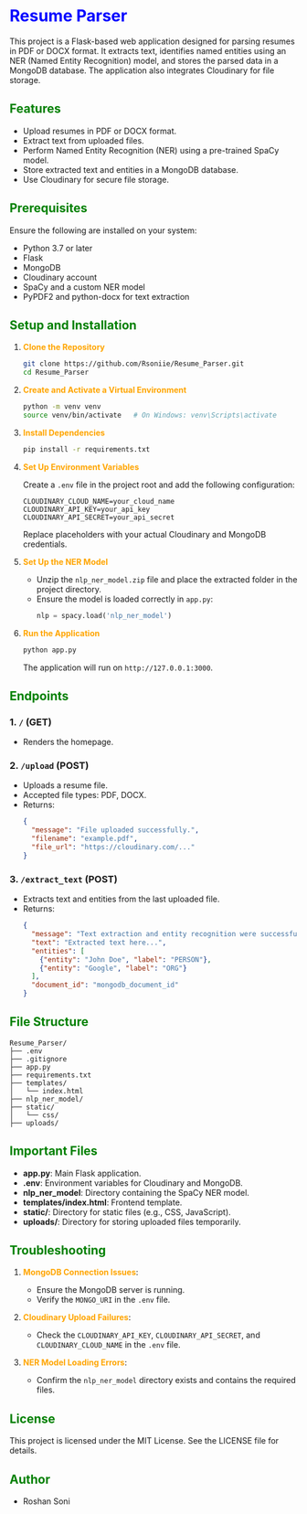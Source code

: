 # <span style="color:blue;">Resume Parser</span>

This project is a Flask-based web application designed for parsing resumes in PDF or DOCX format. It extracts text, identifies named entities using an NER (Named Entity Recognition) model, and stores the parsed data in a MongoDB database. The application also integrates Cloudinary for file storage.

## <span style="color:green;">Features</span>

- Upload resumes in PDF or DOCX format.
- Extract text from uploaded files.
- Perform Named Entity Recognition (NER) using a pre-trained SpaCy model.
- Store extracted text and entities in a MongoDB database.
- Use Cloudinary for secure file storage.

## <span style="color:green;">Prerequisites</span>

Ensure the following are installed on your system:

- Python 3.7 or later
- Flask
- MongoDB
- Cloudinary account
- SpaCy and a custom NER model
- PyPDF2 and python-docx for text extraction

## <span style="color:green;">Setup and Installation</span>

1. **<span style="color:orange;">Clone the Repository</span>**

   ```bash
   git clone https://github.com/Rsoniie/Resume_Parser.git
   cd Resume_Parser
   ```

2. **<span style="color:orange;">Create and Activate a Virtual Environment</span>**

   ```bash
   python -m venv venv
   source venv/bin/activate   # On Windows: venv\Scripts\activate
   ```

3. **<span style="color:orange;">Install Dependencies</span>**

   ```bash
   pip install -r requirements.txt
   ```

4. **<span style="color:orange;">Set Up Environment Variables</span>**

   Create a `.env` file in the project root and add the following configuration:

   ```env
   CLOUDINARY_CLOUD_NAME=your_cloud_name
   CLOUDINARY_API_KEY=your_api_key
   CLOUDINARY_API_SECRET=your_api_secret

   ```

   Replace placeholders with your actual Cloudinary and MongoDB credentials.

5. **<span style="color:orange;">Set Up the NER Model</span>**

   - Unzip the `nlp_ner_model.zip` file and place the extracted folder in the project directory.
   - Ensure the model is loaded correctly in `app.py`:
     ```python
     nlp = spacy.load('nlp_ner_model')
     ```

6. **<span style="color:orange;">Run the Application</span>**

   ```bash
   python app.py
   ```

   The application will run on `http://127.0.0.1:3000`.

## <span style="color:green;">Endpoints</span>

### 1. `/` (GET)

- Renders the homepage.

### 2. `/upload` (POST)

- Uploads a resume file.
- Accepted file types: PDF, DOCX.
- Returns:
  ```json
  {
    "message": "File uploaded successfully.",
    "filename": "example.pdf",
    "file_url": "https://cloudinary.com/..."
  }
  ```

### 3. `/extract_text` (POST)

- Extracts text and entities from the last uploaded file.
- Returns:
  ```json
  {
    "message": "Text extraction and entity recognition were successful.",
    "text": "Extracted text here...",
    "entities": [
      {"entity": "John Doe", "label": "PERSON"},
      {"entity": "Google", "label": "ORG"}
    ],
    "document_id": "mongodb_document_id"
  }
  ```

## <span style="color:green;">File Structure</span>

```
Resume_Parser/
├── .env
├── .gitignore
├── app.py
├── requirements.txt
├── templates/
│   └── index.html
├── nlp_ner_model/
├── static/
│   └── css/
├── uploads/
```

## <span style="color:green;">Important Files</span>

- **app.py**: Main Flask application.
- **.env**: Environment variables for Cloudinary and MongoDB.
- **nlp\_ner\_model**: Directory containing the SpaCy NER model.
- **templates/index.html**: Frontend template.
- **static/**: Directory for static files (e.g., CSS, JavaScript).
- **uploads/**: Directory for storing uploaded files temporarily.

## <span style="color:green;">Troubleshooting</span>

1. **<span style="color:orange;">MongoDB Connection Issues</span>**:

   - Ensure the MongoDB server is running.
   - Verify the `MONGO_URI` in the `.env` file.

2. **<span style="color:orange;">Cloudinary Upload Failures</span>**:

   - Check the `CLOUDINARY_API_KEY`, `CLOUDINARY_API_SECRET`, and `CLOUDINARY_CLOUD_NAME` in the `.env` file.

3. **<span style="color:orange;">NER Model Loading Errors</span>**:

   - Confirm the `nlp_ner_model` directory exists and contains the required files.

## <span style="color:green;">License</span>

This project is licensed under the MIT License. See the LICENSE file for details.

## <span style="color:green;">Author</span>

- Roshan Soni

